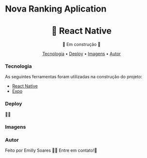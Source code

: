 <h1>Nova Ranking Aplication</h1>

<h1 align="center">🔗 React Native</h1>
<p align="center">🚀 Em construção 🚀</p>

<p align="center">
  <a href="#Tecnologia">Tecnologia</a> • 
 <a href="#Deploy">Deploy</a> •
<a href="#Imagens">Imagens</a> •
 <a href="#autor">Autor</a>
</p>

### Tecnologia 
As seguintes ferramentas foram utilizadas na construção do projeto:
- [React Native](https://reactnative.dev/)
- [Expo](https://reactnative.dev/)

### Deploy 
🔗🚀

### Imagens

### Autor
Feito por Emilly Soares 👋🏽 Entre em contato!🚀
